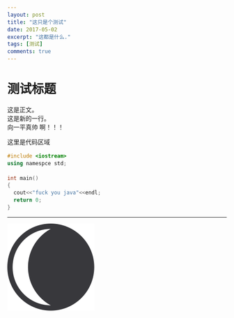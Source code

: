 ```yaml
---
layout: post
title: "这只是个测试"
date: 2017-05-02
excerpt: "这都是什么."
tags: [测试]
comments: true
---
```


# 测试标题

这是正文。  
这是新的一行。  
向一平真帅 啊！！！

这里是代码区域
```cpp
#include <iostream>
using namespce std;

int main()
{
  cout<<"fuck you java"<<endl;
  return 0;
}
```

- - -- ---- -

![](..\assets\img\logo.png)
